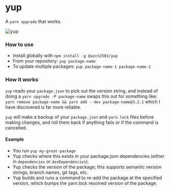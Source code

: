 # yup

A `yarn upgrade` that works.

![yup](https://media.giphy.com/media/3sZlRwZfxAI8g/source.gif)

### How to use

- Install globally with `npm install -g @azcn2503/yup`
- From your repository: `yup package-name`
- To update multiple packages: `yup package-name-1 package-name-2`

### How it works

`yup` reads your `package.json` to pick out the version string, and instead of doing a `yarn upgrade -P package-name` swaps this out for something like: `yarn remove package-name && yarn add --dev package-name@3.2.1` which I have discovered is far more reliable.

`yup` will make a backup of your `package.json` and `yarn.lock` files before making changes, and roll them back if anything fails or if the command is cancelled.

#### Example

- You run `yup my-great-package`
- Yup checks where this exists in your package.json dependencies (either in `dependencies` or `devDependencies`).
- Yup checks the version of the package; this supports semantic version strings, branch names, git tags, etc.
- Yup builds and runs a command to re-add the package at the specified version, which bumps the yarn.lock resolved version of the package.
